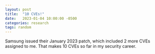```yaml
---
layout: post
title:  "10 CVEs!"
date:   2023-01-04 10:00:00 -0500
categories: research
tags: random
---
```


Samsung issued their January 2023 patch, which included 2 more CVEs assigned to me. That makes 10 CVEs so far in my security career.

